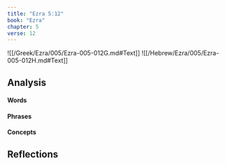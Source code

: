 ```yaml
---
title: "Ezra 5:12"
book: "Ezra"
chapter: 5
verse: 12
---
```

![[/Greek/Ezra/005/Ezra-005-012G.md#Text]]
![[/Hebrew/Ezra/005/Ezra-005-012H.md#Text]]

## Analysis

#### Words

#### Phrases

#### Concepts

## Reflections
